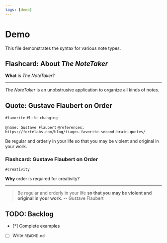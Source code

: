 ```yaml
---
tags: [demo]
---
```


# Demo

This file demonstrates the syntax for various note types.


## Flashcard: About _The NoteTaker_

**What** is _The NoteTaker_?

---

_The NoteTaker_ is an unobstrusive application to organize all kinds of notes.


## Quote: Gustave Flaubert on Order

`#favorite` `#life-changing`

`@name: Gustave Flaubert`
`@references: https://fortelabs.com/blog/tiagos-favorite-second-brain-quotes/`

Be regular and orderly in your life so that you may be violent and original in your work.


### Flashcard: Gustave Flaubert on Order

`#creativity`

**Why** order is required for creativity?

---

> Be regular and orderly in your life **so that you may be violent and original in your work**.
> -- Gustave Flaubert


## TODO: Backlog

* [*] Complete examples
* [ ] Write `README.md`

